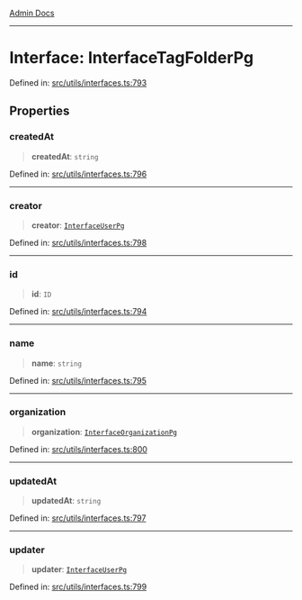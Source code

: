 [Admin Docs](/)

***

# Interface: InterfaceTagFolderPg

Defined in: [src/utils/interfaces.ts:793](https://github.com/PalisadoesFoundation/talawa-admin/blob/main/src/utils/interfaces.ts#L793)

## Properties

### createdAt

> **createdAt**: `string`

Defined in: [src/utils/interfaces.ts:796](https://github.com/PalisadoesFoundation/talawa-admin/blob/main/src/utils/interfaces.ts#L796)

***

### creator

> **creator**: [`InterfaceUserPg`](InterfaceUserPg.md)

Defined in: [src/utils/interfaces.ts:798](https://github.com/PalisadoesFoundation/talawa-admin/blob/main/src/utils/interfaces.ts#L798)

***

### id

> **id**: `ID`

Defined in: [src/utils/interfaces.ts:794](https://github.com/PalisadoesFoundation/talawa-admin/blob/main/src/utils/interfaces.ts#L794)

***

### name

> **name**: `string`

Defined in: [src/utils/interfaces.ts:795](https://github.com/PalisadoesFoundation/talawa-admin/blob/main/src/utils/interfaces.ts#L795)

***

### organization

> **organization**: [`InterfaceOrganizationPg`](InterfaceOrganizationPg.md)

Defined in: [src/utils/interfaces.ts:800](https://github.com/PalisadoesFoundation/talawa-admin/blob/main/src/utils/interfaces.ts#L800)

***

### updatedAt

> **updatedAt**: `string`

Defined in: [src/utils/interfaces.ts:797](https://github.com/PalisadoesFoundation/talawa-admin/blob/main/src/utils/interfaces.ts#L797)

***

### updater

> **updater**: [`InterfaceUserPg`](InterfaceUserPg.md)

Defined in: [src/utils/interfaces.ts:799](https://github.com/PalisadoesFoundation/talawa-admin/blob/main/src/utils/interfaces.ts#L799)
